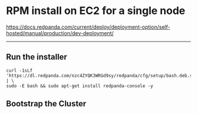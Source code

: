 # RPM install on EC2 for a single node


https://docs.redpanda.com/current/deploy/deployment-option/self-hosted/manual/production/dev-deployment/

---


## Run the installer

```
curl -1sLf 'https://dl.redpanda.com/nzc4ZYQK3WRGd9sy/redpanda/cfg/setup/bash.deb.sh' | \
sudo -E bash && sudo apt-get install redpanda-console -y
```


## Bootstrap the Cluster

```

```
